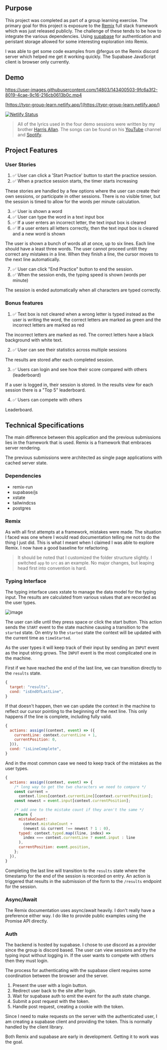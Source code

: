 ## Purpose

This project was completed as part of a group learning exercise. The primary goal for this project is exposure to the [Remix](https://remix.run/) full stack framework which was just released publicly. The challenge of these tends to be how to integrate the various dependencies. Using [supabase](https://supabase.com/) for authentication and peristant storage allowed for some interesting exploration into Remix.

I was able to get some code examples from @fergus on the Remix discord server which helped me get it working quickly. The Supabase JavaScript client is browser only currently.

## Demo

https://user-images.githubusercontent.com/14803/143400503-9fc6a3f2-8019-4cae-9c16-216cb0613b0c.mp4

[https://typr-group-learn.netlify.app/](https://typr-group-learn.netlify.app/)

[![Netlify Status](https://api.netlify.com/api/v1/badges/7ebd59d9-9d26-458b-99e4-69c1c8a26a34/deploy-status)](https://app.netlify.com/sites/typr-group-learn/deploys)

> All of the lyrics used in the four demo sessions were written by my brother [Harris Allan](https://harrisallan.com). The songs can be found on his [YouTube](https://harrisallan.com/youtube) channel and [Spotify](https://harrisallan.com/spotify).

## Project Features

### User Stories

1. ✅ User can click a 'Start Practice' button to start the practice session.
2. ✅ When a practice session starts, the timer starts increasing

These stories are handled by a few options where the user can create their own sessions, or participate in other sessions. There is no visible timer, but the session is timed to allow for the words per minute calculation.

3. ✅ User is shown a word
4. ✅ User can type the word in a text input box
5. ✅ If a user enters an incorrect letter, the text input box is cleared
6. ✅ If a user enters all letters correctly, then the text input box is cleared and a new word is shown

The user is shown a bunch of words all at once, up to six lines. Each line should have a least three words. The user cannot proceed untilt they correct any mistakes in a line. When they finish a line, the cursor moves to the next line automatically.

7. ✅ User can click "End Practice" button to end the session.
8. ✅ When the session ends, the typing speed is shown (words per minute)

The session is ended automatically when all characters are typed correctly.

### Bonus features

1. ✅ Text box is not cleared when a wrong letter is typed instead as the user is writing the word, the correct letters are marked as green and the incorrect letters are marked as red

The incorrect letters are marked as red. The correct letters have a black background with white text.

2. ✅ User can see their statistics across multiple sessions

The results are stored after each completed session.

3. ✅ Users can login and see how their score compared with others (leaderboard)

If a user is logged in, their session is stored. In the results view for each session there is a "Top 5" leaderboard.

4. ✅ Users can compete with others

Leaderboard.

## Technical Specifications

The main difference between this application and the previous submissions lies in the framework that is used. Remix is a framework that embraces server rendering.

The previous submissions were architected as single page applications with cached server state.

### Dependencies

- remix-run
- supabase/js
- xstate
- tailwindcss
- postgres

### Remix

As with all first attempts at a framework, mistakes were made. The situation I faced was one where I would read documentation telling me not to do the thing I just did. This is what I meant when I claimed I was able to explore Remix. I now have a good baseline for refactoring.

> It should be noted that I customized the folder structure slightly. I switched `app` to `src` as an example. No major changes, but leaping head first into convention is hard.

### Typing Interface

The typing interface uses xstate to manage the data model for the typing input. The results are calculated from various values that are recorded as the user types.

![image](https://user-images.githubusercontent.com/14803/143401906-de59d765-4adc-4bff-9ee0-e490f5dc530a.png)

The user can idle until they press space or click the start button. This action sends the `START` event to the state machine causing a transition to the `started` state. On entry to the `started` state the context will be updated with the current time as `timeStarted`.

As the user types it will keep track of their input by sending an `INPUT` event as the input string grows. The `INPUT` event is the most complicated one in the machine.

First if we have reached the end of the last line, we can transition directly to the `results` state.

```javascript
{
  target: "results",
  cond: "isEndOfLastLine",
}
```

If that doesn't happen, then we can update the context in the machine to reflect our cursor pointing to the beginning of the next line. This only happens if the line is complete, including fully valid.

```javascript
{
  actions: assign((context, event) => ({
    currentLine: context.currentLine + 1,
    currentPosition: 0,
  })),
  cond: "isLineComplete",
}
```

And in the most common case we need to keep track of the mistakes as the user types.

```javascript
{
  actions: assign((context, event) => {
    /* long way to get the two characters we need to compare */
    const current =
      context.lines[context.currentLine][context.currentPosition];
    const newest = event.input[context.currentPosition];

    /* add one to the mistake count if they aren't the same */
    return {
      mistakeCount:
        context.mistakeCount +
        (newest && current !== newest ? 1 : 0),
      typed: context.typed.map((line, index) =>
        index === context.currentLine ? event.input : line
      ),
      currentPosition: event.position,
    };
  }),
}
```

Completing the last line will transition to the `results` state where the timestamp for the end of the session is recorded on entry. An action is triggered that results in the submission of the form to the `/results` endpoint for the session.

### Async/Await

The Remix documentation uses async/await heavily. I don't really have a preference either way. I do like to provide public examples using the Promise API directly.

### Auth

The backend is hosted by supabase. I chose to use discord as a provider since the group is discord based. The user can view sessions and try the typing input without logging in. If the user wants to compete with others then they must login.

The process for authenticating with the supabase client requires some coordination between the browser and the server.

1. Present the user with a login button.
2. Redirect user back to the site after login.
3. Wait for supabase auth to emit the event for the auth state change.
4. Submit a post request with the token.
5. Handle post request, creating a cookie with the token.

Since I need to make requests on the server with the authenticated user, I am creating a supabase client and providing the token. This is normally handled by the client library.

Both Remix and supabase are early in development. Getting it to work was the goal.
